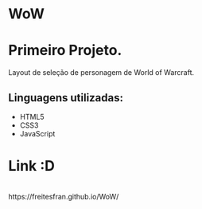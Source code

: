 # WoW
<h1>Primeiro Projeto.</h1>
Layout de seleção de personagem de World of Warcraft.
<h2>Linguagens utilizadas:</h2>
<ul>
  <li>HTML5</li>
  <li>CSS3</li>
  <li>JavaScript</li>
</ul>
<h1>Link :D</h1>
<br><a>https://freitesfran.github.io/WoW/</a>
